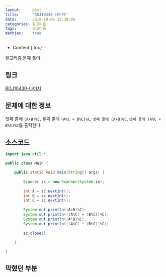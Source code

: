 ```yaml
---
layout:     post
title:      "BOJ10430 나머지"
date:       2019-10-06 22:20:00
categories: 알고리즘
tags:       알고리즘
mathjax:    true
---
```


* Content
{:toc}

알고리즘 문제 풀이



## 링크

[BOJ10430-나머지](https://www.acmicpc.net/problem/10430)

## 문제에 대한 정보

첫째 줄에 `(A+B)%C`, 둘째 줄에 `(A%C + B%C)%C`, `셋째 줄에 (A×B)%C`, `넷째 줄에 (A%C × B%C)%C`를 출력한다.

## 소스코드

```java
import java.util.*;

public class Main {

    public static void main(String[] args) {
    
        Scanner sc = new Scanner(System.in);
		
        int A = sc.nextInt();
        int B = sc.nextInt();
        int C = sc.nextInt();
        
        System.out.println((A+B)%C);
        System.out.println(((A%C) + (B%C))%C);
        System.out.println((A*B)%C);
        System.out.println(((A%C) * (B%C))%C);
        
        sc.close();
		    
    }

}
```

## 막혔던 부분